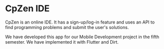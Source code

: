# CpZen IDE

CpZen is an online IDE. It has a sign-up/log-in feature and uses an API to find programming problems and submit the user's solutions.

We have developed this app for our Mobile Development project in the fifth semester. We have implemented it with Flutter and Dirt.
